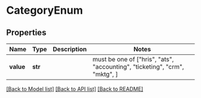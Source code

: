 # CategoryEnum


## Properties
Name | Type | Description | Notes
------------ | ------------- | ------------- | -------------
**value** | **str** |  |  must be one of ["hris", "ats", "accounting", "ticketing", "crm", "mktg", ]

[[Back to Model list]](../README.md#documentation-for-models) [[Back to API list]](../README.md#documentation-for-api-endpoints) [[Back to README]](../README.md)


